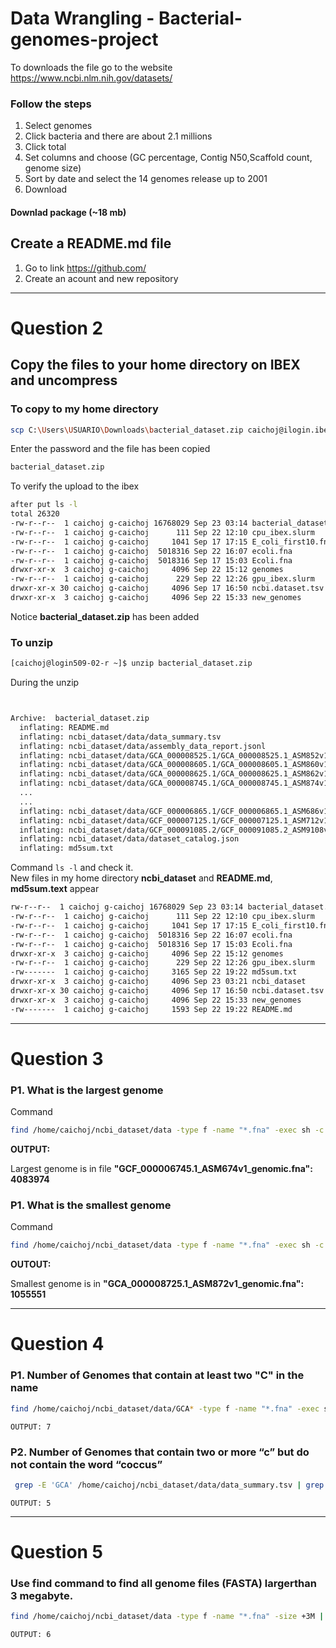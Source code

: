# Data Wrangling - Bacterial-genomes-project


To downloads the file go to the website https://www.ncbi.nlm.nih.gov/datasets/ 

### Follow the steps

1. Select genomes 
2. Click bacteria and there are about 2.1 millions 
3. Click total
4. Set columns and choose (GC percentage, Contig N50,Scaffold count, genome size)
6. Sort by date and select the 14 genomes release up to 2001
7. Download
#### Downlad package (~18 mb)

## Create a README.md file
1. Go to link https://github.com/ 
2. Create an acount and new repository 

--- 
# Question 2
## Copy the files to your home directory on IBEX and uncompress

### To copy to my home directory 

``` bash 
scp C:\Users\USUARIO\Downloads\bacterial_dataset.zip caichoj@ilogin.ibex.kaust.edu.sa:~/  
```
Enter the password  and the file has been copied

```bash 
bacterial_dataset.zip                                                                 100%   16MB   5.1MB/s   00:03
```

To verify the upload to the ibex
```bash 
after put ls -l
total 26320
-rw-r--r--  1 caichoj g-caichoj 16768029 Sep 23 03:14 bacterial_dataset.zip
-rw-r--r--  1 caichoj g-caichoj      111 Sep 22 12:10 cpu_ibex.slurm
-rw-r--r--  1 caichoj g-caichoj     1041 Sep 17 17:15 E_coli_first10.fna
-rw-r--r--  1 caichoj g-caichoj  5018316 Sep 22 16:07 ecoli.fna
-rw-r--r--  1 caichoj g-caichoj  5018316 Sep 17 15:03 Ecoli.fna
drwxr-xr-x  3 caichoj g-caichoj     4096 Sep 22 15:12 genomes
-rw-r--r--  1 caichoj g-caichoj      229 Sep 22 12:26 gpu_ibex.slurm
drwxr-xr-x 30 caichoj g-caichoj     4096 Sep 17 16:50 ncbi.dataset.tsv
drwxr-xr-x  3 caichoj g-caichoj     4096 Sep 22 15:33 new_genomes
```
Notice **bacterial_dataset.zip** has been added 

### To unzip
```bash 
[caichoj@login509-02-r ~]$ unzip bacterial_dataset.zip
```

During the unzip

```bash 


Archive:  bacterial_dataset.zip
  inflating: README.md
  inflating: ncbi_dataset/data/data_summary.tsv
  inflating: ncbi_dataset/data/assembly_data_report.jsonl
  inflating: ncbi_dataset/data/GCA_000008525.1/GCA_000008525.1_ASM852v1_genomic.fna
  inflating: ncbi_dataset/data/GCA_000008605.1/GCA_000008605.1_ASM860v1_genomic.fna
  inflating: ncbi_dataset/data/GCA_000008625.1/GCA_000008625.1_ASM862v1_genomic.fna
  inflating: ncbi_dataset/data/GCA_000008745.1/GCA_000008745.1_ASM874v1_genomic.fna
  ...
  ...
  inflating: ncbi_dataset/data/GCF_000006865.1/GCF_000006865.1_ASM686v1_genomic.fna
  inflating: ncbi_dataset/data/GCF_000007125.1/GCF_000007125.1_ASM712v1_genomic.fna
  inflating: ncbi_dataset/data/GCF_000091085.2/GCF_000091085.2_ASM9108v2_genomic.fna
  inflating: ncbi_dataset/data/dataset_catalog.json
  inflating: md5sum.txt

```

Command `ls -l` and check it.  
New files in my home directory **ncbi_dataset** and **README.md**, **md5sum.text** appear

```bash 
rw-r--r--  1 caichoj g-caichoj 16768029 Sep 23 03:14 bacterial_dataset.zip
-rw-r--r--  1 caichoj g-caichoj      111 Sep 22 12:10 cpu_ibex.slurm
-rw-r--r--  1 caichoj g-caichoj     1041 Sep 17 17:15 E_coli_first10.fna
-rw-r--r--  1 caichoj g-caichoj  5018316 Sep 22 16:07 ecoli.fna
-rw-r--r--  1 caichoj g-caichoj  5018316 Sep 17 15:03 Ecoli.fna
drwxr-xr-x  3 caichoj g-caichoj     4096 Sep 22 15:12 genomes
-rw-r--r--  1 caichoj g-caichoj      229 Sep 22 12:26 gpu_ibex.slurm
-rw-------  1 caichoj g-caichoj     3165 Sep 22 19:22 md5sum.txt
drwxr-xr-x  3 caichoj g-caichoj     4096 Sep 23 03:21 ncbi_dataset
drwxr-xr-x 30 caichoj g-caichoj     4096 Sep 17 16:50 ncbi.dataset.tsv
drwxr-xr-x  3 caichoj g-caichoj     4096 Sep 22 15:33 new_genomes
-rw-------  1 caichoj g-caichoj     1593 Sep 22 19:22 README.md
```

--- 
# Question 3
### P1. What is the largest genome

Command 
``` bash
find /home/caichoj/ncbi_dataset/data -type f -name "*.fna" -exec sh -c 'echo "$(tail -n +2 "$1" | wc -c) $(basename "$1")"' _ {} \; | sort -n | tail -n 1 | awk '{print "Largest genome is in file \"" $2 "\": " $1}'
```

**OUTPUT:**

Largest genome is in file **"GCF_000006745.1_ASM674v1_genomic.fna": 4083974**

### P1. What is the smallest genome

Command 

``` bash
find /home/caichoj/ncbi_dataset/data -type f -name "*.fna" -exec sh -c 'echo "$(tail -n +2 "$1" | wc -c) $(basename "$1")"' _ {} \; | sort -n | head -n 1 | awk '{print "Smallest genome is in \"" $2 "\": " $1}'
```
**OUTOUT:**

Smallest genome is in **"GCA_000008725.1_ASM872v1_genomic.fna": 1055551**

--- 
# Question 4

### P1. Number of Genomes that contain at least two "C" in the name 
```bash 
find /home/caichoj/ncbi_dataset/data/GCA* -type f -name "*.fna" -exec sh -c 'grep -E "^>" "$1" | awk -F " " "{print \$2}" | grep -E "c.*c" | wc -l' _ {} \; | awk '{total += $1} END {print total}'
```
    OUTPUT: 7

### P2. Number of Genomes that contain two or more “c” but do not contain the word “coccus”

```bash
 grep -E 'GCA' /home/caichoj/ncbi_dataset/data/data_summary.tsv | grep -E 'c.*c' | grep -v 'coccus' | wc -l

```
    OUTPUT: 5

--- 
# Question 5 
### Use find command to find all genome files (FASTA) largerthan 3 megabyte.

```bash
find /home/caichoj/ncbi_dataset/data -type f -name "*.fna" -size +3M | wc -l
```
    OUTPUT: 6

